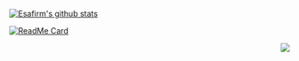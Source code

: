[![Esafirm's github stats](https://github-readme-stats.vercel.app/api?username=esafirm)](https://github.com/anuraghazra/github-readme-stats)

[![ReadMe Card](https://github-readme-stats.vercel.app/api/pin/?username=esafirm&repo=android-karma)](https://github.com/esafirm/android-karma)

<img src="https://komarev.com/ghpvc/?username=esafirm&color=blue&style=flat-square" align="right" />
